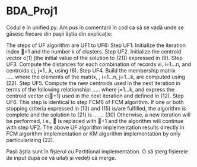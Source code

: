 # BDA_Proj1

Codul e în unified.py.
Am pus în comentarii în cod ca să se vadă unde se găsesc fiecare din pașii ăștia din explicație:

The steps of UF algorithm are UF1 to UF6:
Step UF1. Initialize the iteration index =1 and the number k of clusters.
Step UF2. Initialize the centroid vector c(1) (the initial value of the solution to (21)) expressed in (9).
Step UF3. Compute the distances   for each combination of records xi, i=1...n, and centroids cj, j=1...k, using (6).
Step UF4. Build the membership matrix  
.....
where the elements of the matrix,  , i=1...n, j=1...k, are computed using (22).
Step UF5. Compute the new centroids   used in the next iteration in terms of the following relationship:
.....
where j=1...k, and express the centroid vector c(+1) used in the next iteration and defined in (12).
Step UF6. This step is identical to step FCM6 of FCM algorithm. If one or both stopping criteria expressed in (13) and (15) is/are fulfilled, the algorithm is complete and the solution to (21) is ...
... (30)
Otherwise, a new iteration will be performed, i.e.,  is replaced with +1 and the algorithm will continue with step UF2.
The above UF algorithm implementation results directly in FCM algorithm implementation or KM algorithm implementation by only particularizing (22).

Pașii ăștia sunt în fișierul cu Partitional implementation.
O să șterg fișierele de input după ce vă uitați și vedeți că merge.
